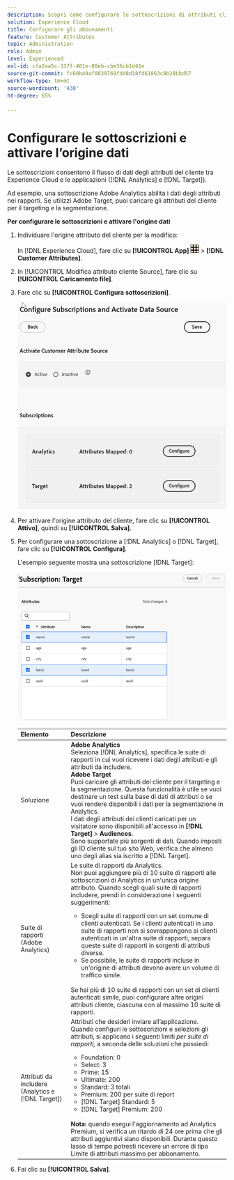 ```yaml
---
description: Scopri come configurare le sottoscrizioni di attributi cliente per Analytics e Target e attivare un’origine dati.
solution: Experience Cloud
title: Configurare gli abbonamenti
feature: Customer Attributes
topic: Administration
role: Admin
level: Experienced
exl-id: cfa2aa5c-337f-401e-80eb-cbe36cb1d41e
source-git-commit: fc60b49af0839769fdd8d18fd61863c8b28bbd57
workflow-type: tm+mt
source-wordcount: '430'
ht-degree: 65%

---
```


# Configurare le sottoscrizioni e attivare l’origine dati

Le sottoscrizioni consentono il flusso di dati degli attributi del cliente tra Experience Cloud e le applicazioni ([!DNL Analytics] e [!DNL Target]).

Ad esempio, una sottoscrizione Adobe Analytics abilita i dati degli attributi nei rapporti. Se utilizzi Adobe Target, puoi caricare gli attributi del cliente per il targeting e la segmentazione.

**Per configurare le sottoscrizioni e attivare l&#39;origine dati**

1. Individuare l&#39;origine attributo del cliente per la modifica:

   In [!DNL Experience Cloud], fare clic su **[!UICONTROL App]** ![menu](assets/menu-icon.png) > **[!DNL Customer Attributes]**.

1. In [!UICONTROL Modifica attributo cliente Source], fare clic su **[!UICONTROL Caricamento file]**.

1. Fare clic su **[!UICONTROL Configura sottoscrizioni]**.

   ![Configurazione delle sottoscrizioni in Experience Cloud](assets/configure-subscriptions.png)

1. Per attivare l&#39;origine attributo del cliente, fare clic su **[!UICONTROL Attivo]**, quindi su **[!UICONTROL Salva]**.

1. Per configurare una sottoscrizione a [!DNL Analytics] o [!DNL Target], fare clic su **[!UICONTROL Configura]**.

   L&#39;esempio seguente mostra una sottoscrizione [!DNL Target]:

   ![Risultato del passaggio](assets/subscription-target.png)

   | Elemento | Descrizione |
   |--- |--- |
   | Soluzione | **Adobe Analytics**<br> Seleziona [!DNL Analytics], specifica le suite di rapporti in cui vuoi ricevere i dati degli attributi e gli attributi da includere.<br>**Adobe Target**<br> Puoi caricare gli attributi del cliente per il targeting e la segmentazione. Questa funzionalità è utile se vuoi destinare un test sulla base di dati di attributi o se vuoi rendere disponibili i dati per la segmentazione in Analytics.<br>I dati degli attributi dei clienti caricati per un visitatore sono disponibili all&#39;accesso in **[!DNL Target]** > **Audiences**.<br>Sono supportate più sorgenti di dati. Quando imposti gli ID cliente sul tuo sito Web, verifica che almeno uno degli alias sia iscritto a [!DNL Target]. |
   | Suite di rapporti (Adobe Analytics) | Le suite di rapporti da Analytics.<br>Non puoi aggiungere più di 10 suite di rapporti alle sottoscrizioni di Analytics in un&#39;unica origine attributo. Quando scegli quali suite di rapporti includere, prendi in considerazione i seguenti suggerimenti:<ul><li>Scegli suite di rapporti con un set comune di clienti autenticati. Se i clienti autenticati in una suite di rapporti non si sovrappongono ai clienti autenticati in un&#39;altra suite di rapporti, separa queste suite di rapporti in sorgenti di attributi diverse.</li><li>Se possibile, le suite di rapporti incluse in un&#39;origine di attributi devono avere un volume di traffico simile.</li></ul><br>Se hai più di 10 suite di rapporti con un set di clienti autenticati simile, puoi configurare altre origini attributi cliente, ciascuna con al massimo 10 suite di rapporti. |
   | Attributi da includere (Analytics e [!DNL Target]) | Attributi che desideri inviare all’applicazione. <br>Quando configuri le sottoscrizioni e selezioni gli attributi, si applicano i seguenti limiti _per suite di rapporti,_ a seconda delle soluzioni che possiedi:<ul><li>Foundation: 0</li><li>Select: 3</li><li>Prime: 15</li><li>Ultimate: 200</li><li>Standard: 3 totali</li><li>Premium: 200 per suite di report</li><li>[!DNL Target] Standard: 5</li><li>[!DNL Target] Premium: 200</li></ul><br>**Nota:** quando esegui l&#39;aggiornamento ad Analytics Premium, si verifica un ritardo di 24 ore prima che gli attributi aggiuntivi siano disponibili. Durante questo lasso di tempo potresti ricevere un errore di tipo Limite di attributi massimo per abbonamento. |

1. Fai clic su **[!UICONTROL Salva]**.
